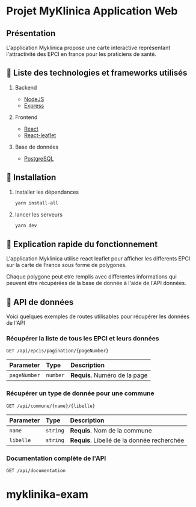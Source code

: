 # Projet MyKlinica Application Web 

## Présentation

L'application Myklinica propose une carte interactive représentant l'attractivité des EPCI en france pour les praticiens de santé.

##  :wrench: Liste des technologies et frameworks utilisés

1. Backend
   - [NodeJS](https://nodejs.org/en)
   - [Express](https://expressjs.com/fr/)
  
2. Frontend
   - [React](https://reactjs.org/)
   - [React-leaflet](https://react-leaflet.js.org)
    

3. Base de données
   - [PostgreSQL](https://www.postgresql.org)

##  :rocket: Installation

1. Installer les dépendances

   ```sh
   yarn install-all
   ```

2. lancer les serveurs

   ```sh
   yarn dev
   ```

## :mag_right: Explication rapide du fonctionnement

L'application Myklinica utilise react leaflet pour afficher les differents EPCI sur la carte de France sous forme de polygones.

Chaque polygone peut etre remplis avec differentes informations qui peuvent ëtre récupérées de la base de donnée à l'aide de l'API données.

## :book: API de données

Voici quelques exemples de routes utilisables pour récupérer les données de l'API


### Récupérer la liste de tous les EPCI et leurs données
```http
GET /api/epcis/pagination/{pageNumber}
```

| Parameter    | Type     | Description                   |
| :----------- | :------- | :---------------------------- |
| `pageNumber` | `number` | **Requis**. Numéro de la page |

### Récupérer un type de donnée pour une commune
```http
GET /api/commune/{name}/{libelle}
```

| Parameter | Type     | Description                                 |
| :-------- | :------- | :------------------------------------------ |
| `name`    | `string` | **Requis**. Nom de la commune               |
| `libelle` | `string` | **Requis**. Libellé de la donnée recherchée |

### Documentation complète de l'API
```http
GET /api/documentation
```
# myklinika-exam
